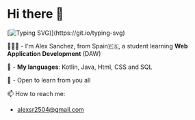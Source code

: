 # Hi there 👋

[![Typing SVG](https://readme-typing-svg.demolab.com?font=Fira+Code&pause=1000&color=D2AAF7&width=435&separator=%3C&lines=Hello+and+wellcome+to+my+personal+space+;))](https://git.io/typing-svg)

🙋🏼‍♂️ - I'm Alex Sanchez, from Spain🇪🇸, a student learning **Web Application Development** (DAW)

🔭 - **My languages**: Kotlin, Java, Html, CSS and SQL

🌱 - Open to learn from you all

📫 How to reach me: 
- alexsr2504@gmail.com 
